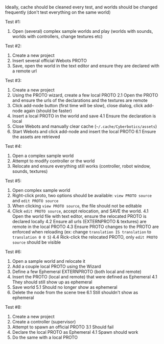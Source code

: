 Ideally, cache should be cleaned every test, and worlds should be changed frequently (don't test everything on the same world)

Test #1:
1. Open (several) complex sample worlds and play (worlds with sounds, worlds with controllers, change textures etc)

Test #2:
1. Create a new project
2. Insert several official Webots PROTO
3. Save, open the world in the text editor and ensure they are declared with a remote url

Test #3:
1. Create a new project
2. Using the PROTO wizard, create a few local PROTO
2.1 Open the PROTO and ensure the urls of the declarations and the textures are remote
3. Click add-node button (first time will be slow), close dialog, click add-node again (should be faster)
4. Insert a local PROTO in the world and save
4.1 Ensure the declaration is local
5. Close Webots and manually clear cache (`~/.cache/Cyberbotics/assets`)
6. Start Webots and click add-node and insert the local PROTO
6.1 Ensure the assets are retrieved

Test #4:
1. Open a complex sample world
2. Attempt to modify controller or the world
3. Relocate and ensure everything still works (controller, robot window, sounds, textures)

Test #5:
1. Open complex sample world
2. Right-click proto, two options should be available: `view PROTO source` and `edit PROTO source`
3. When clicking `view PROTO source`, the file should not be editable
4. Click `edit PROTO source`, accept relocation, and SAVE the world.
4.1 Open the world file with text editor, ensure the relocated PROTO is declared locally
4.2 Ensure all urls (EXTERNPROTO & textures) are remote in the local PROTO
4.3 Ensure PROTO changes to the PROTO are enforced when reloading (ex: change `translation IS translation` to ` translation 0 0 5`)
4.4 Rick-click the relocated PROTO, only `edit PROTO source` should be visible

Test #6:
1. Open a sample world and relocate it
2. Add a couple local PROTO using the Wizard
3. Define a few Ephemeral EXTERNPROTO (both local and remote)
4. Insert the PROTO (local and remote) that were defined as Ephemeral
4.1 They should still show up as ephemeral
5. Save world
5.1 Should no longer show as ephemeral
6. Delete the node from the scene tree
6.1 Still shouldn't show as ephemeral

Test #8:
1. Create a new project
2. Create a controller (supervisor)
3. Attempt to spawn an official PROTO
3.1 Should fail
4. Declare the local PROTO as Ephemeral
4.1 Spawn should work
5. Do the same with a local PROTO